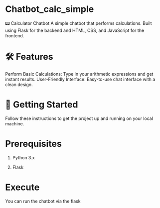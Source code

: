 # Chatbot_calc_simple
📟 Calculator Chatbot
A simple chatbot that performs calculations. Built using Flask for the backend and HTML, CSS, and JavaScript for the frontend.

# 🛠️ Features
Perform Basic Calculations: Type in your arithmetic expressions and get instant results.
User-Friendly Interface: Easy-to-use chat interface with a clean design.

# 🚀 Getting Started
Follow these instructions to get the project up and running on your local machine.

# Prerequisites
1. Python 3.x

2. Flask

# Execute
You can run the chatbot via the flask
